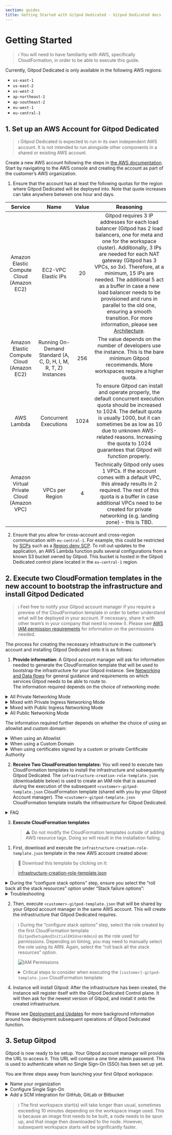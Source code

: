 ```yaml
---
section: guides
title: Getting Started with Gitpod Dedicated - Gitpod Dedicated docs
---
```


# Getting Started

> ℹ️ You will need to have familiarity with AWS, specifically CloudFormation, in order to be able to execute this guide.

Currently, Gitpod Dedicated is only available in the following AWS regions:

-   `us-east-1`
-   `us-east-2`
-   `us-west-2`
-   `ap-northeast-1`
-   `ap-southeast-2`
-   `eu-west-1`
-   `eu-central-1`

## 1. Set up an AWS Account for Gitpod Dedicated

> ℹ️ Gitpod Dedicated is expected to run in its own independent AWS account. It is not intended to run alongside other components in a shared or existing AWS account.

Create a new AWS account following the steps in [the AWS documentation](https://docs.aws.amazon.com/organizations/latest/userguide/orgs_manage_accounts_create.html). Start by navigating to the AWS console and creating the account as part of the customer’s AWS organization.

1. Ensure that the account has at least the following quotas for the region where Gitpod Dedicated will be deployed into. Note that quote increases can take anywhere between one hour and days.

|                  Service                  |                               Name                               | Value |                                                                                                                                                                                                                                                        Reasoning                                                                                                                                                                                                                                                         |
| :---------------------------------------: | :--------------------------------------------------------------: | :---: | :----------------------------------------------------------------------------------------------------------------------------------------------------------------------------------------------------------------------------------------------------------------------------------------------------------------------------------------------------------------------------------------------------------------------------------------------------------------------------------------------------------------------: |
| Amazon Elastic Compute Cloud (Amazon EC2) |                       EC2-VPC Elastic IPs                        |  20   | Gitpod requires 3 IP addresses for each load balancer (Gitpod has 2 load balancers, one for meta and one for the workspace cluster). Additionally, 3 IPs are needed for each NAT gateway (Gitpod has 3 VPCs, so 3x). Therefore, at a minimum, 15 IPs are needed. The additional 5 act as a buffer in case a new load balancer needs to be provisioned and runs in parallel to the old one, ensuring a smooth transition. For more information, please see [Architecture](/docs/gitpod-dedicated/reference/architecture). |
| Amazon Elastic Compute Cloud (Amazon EC2) | Running On-Demand Standard (A, C, D, H, I, M, R, T, Z) Instances |  256  |                                                                                                                                                                                   The value depends on the number of developers use the instance. This is the bare minimum Gitpod recommends. More workspaces require a higher quota.                                                                                                                                                                                    |
|                AWS Lambda                 |                      Concurrent Executions                       | 1024  |                                                                                                      To ensure Gitpod can install and operate properly, the default concurrent execution quota should be increased to 1024. The default quota is usually 1000, but it can sometimes be as low as 10 due to unknown AWS-related reasons. Increasing the quota to 1024 guarantees that Gitpod will function properly.                                                                                                      |
| Amazon Virtual Private Cloud (Amazon VPC) |                         VPCs per Region                          |   4   |                                                                                                                                Technically Gitpod only uses 1 VPCs. If the account comes with a default VPC, this already results in 2 required. The rest of this quota is a buffer in case additional VPCs need to be created for private networking (e.g. landing zone) - this is TBD.                                                                                                                                 |

2. Ensure that you allow for cross-account and cross-region communication with `eu-central-1`. For example, this could be restricted by [SCPs](https://docs.aws.amazon.com/organizations/latest/userguide/orgs_manage_policies_scps.html) such as a [Region deny SCP](https://docs.aws.amazon.com/controltower/latest/userguide/region-deny.html). To roll out updates to the application, an AWS Lambda function pulls several configurations from a known S3 bucket owned by Gitpod. This bucket is hosted in the Gitpod Dedicated control plane located in the `eu-central-1` region.

## 2. Execute two CloudFormation templates in the new account to bootstrap the infrastructure and install Gitpod Dedicated

> ℹ️ Feel free to notify your Gitpod account manager if you require a preview of the CloudFormation template in order to better understand what will be deployed in your account. If necessary, share it with other team’s in your company that need to review it. Please see [AWS IAM permission requirements](/docs/gitpod-dedicated/reference/aws-iam-permission-requirements) for information on the permissions needed.

The process for creating the necessary infrastructure in the customer’s account and installing Gitpod Dedicated onto it is as follows:

1. **Provide information**: A Gitpod account manager will ask for information needed to generate the CloudFormation template that will be used to bootstrap the infrastructure for your Gitpod instance. See [Networking and Data flows](/docs/gitpod-dedicated/reference/networking-data-flows) for general guidance and requirements on which services Gitpod needs to be able to route to. <br/>The information required depends on the choice of networking mode:

<details class="ml-4">

<summary class="text-body text-p-medium mt-micro">All Private Networking Mode</summary>

1. `Subdomain` of your Gitpdod installation. The full domain will be `<subdomain>.gitpod.cloud` unless a custom domain is used (see below).

<details class="ml-8">

<summary class="text-body text-p-medium mt-micro">Please note:</summary>

Depending on your compliance and regulatory requirements, you may want to avoid including your company name in the URL. Although efforts are taken to minimize any exposure, avoiding using the company name can further increase confidentiality and reduce exposure risk.

</details>

2. `AWS account ID` of the account created above, in which Gitpod will be installed into.
3. `AWS region` in which Gitpod will be installed. See [a](/docs/gitpod-dedicated/guides/getting-started#:~:text=Currently%2C%20Gitpod%20Dedicated%20is%20only%20available%20in%20the%20following%20AWS%20regions%3A)bove for available regions.
4. `Relay CIDR range`: This is the small part of the VPC of the Gitpod instance that needs to be routable from your network. This part is called the relay subnet and it contains the NATs and attaches to your Transit Gateway (see below). See [Networking and Data flows](/docs/gitpod-dedicated/reference/networking-data-flows) for more details and a networking diagram.

<details class="ml-8">

<summary class="text-body text-p-medium mt-micro">Please consider the following points when choosing this range:</summary>

-   The only restriction in place is that the `Relay CIDR range` must be `/25` and not in the range `100.64.0.0/10` (the parent range used by Gitpod).
-   The chosen `Relay CIDR range` must not overlap with any services you wish to route to or from Gitpod, e.g. your source code repository, SSO provider or package repositories.
-   [Prebuilds](/docs/configure/projects/prebuilds) will not be triggered automatically if your Source Control Management system (e.g. GitHub) cannot send web hooks to the Gitpod instance, i.e. is able to route to this CIDR range.

</details>

5. `transitGatewayID` of the Transit Gateway you want your Gitpod instance’s VPC to connect (attach) to. All traffic that is not going to the Dedicated Control Plane will be routed through a newly created transit gateway attachment attached to the Transit Gateway with this ID. See [Networking and Data flows](/docs/gitpod-dedicated/reference/networking-data-flows) for more information.

<details class="ml-8">

<summary class="text-body text-p-medium mt-micro">Please note: </summary>

When using auto-propagation by default, delete the propagation from your Transit Gateway Routetable associated with the Gitpod Transit Gateway Attachment and replace it with a static route pointing the `Relay CIDR range` (`/25`) to the Gitpod Transit Gateway Attachment ID. This ensures only the required relay range is shared on your Transit Gateway network and no other routes are accidentally broadcast.

</details>

6. `expose public services` : This is an option at the customer’s discretion (takes a value of `true` or `false`). An API Gateway is added to expose endpoints for webhooks (required for prebuilds, e.g. Gitlab.com, to allow webhooks to be forwarded to internal Gitpod services) and IDP services (required to enable the use of public [OIDC IDPs within workspaces](/docs/configure/workspaces/oidc)) to the public internet. The added API gateway enables these features without:
    - Exposing the entire instance to the public internet
    - Extra effort to add public ingress within the customer’s network behind the transit gateway.

</details>

<details class="ml-4">

<summary class="text-body text-p-medium mt-micro">Mixed with Private Ingress Networking Mode</summary>

1. Subdomain of your Gitpdod installation. The full domain will be `<subdomain>.gitpod.cloud` unless a custom domain is used (see below).

<details class="ml-8">

<summary class="text-body text-p-medium mt-micro">Please note: </summary>

<div class="ml-4">

Depending on your compliance and regulatory requirements, you may want to avoid including your company name in the URL. Although efforts are taken to minimize any exposure, avoiding using the company name can further increase confidentiality and reduce exposure risk.

</div>

</details>

2. `AWS account ID` of the account created above, in which Gitpod will be installed into.
3. `AWS region` in which Gitpod will be installed. See [a](/docs/gitpod-dedicated/guides/getting-started#:~:text=Currently%2C%20Gitpod%20Dedicated%20is%20only%20available%20in%20the%20following%20AWS%20regions%3A)bove for available regions.
4. `CIDR range of your network`, i.e. the IP address space used by your company network that you want workspaces to be able to route to. At the very least, provide the relevant ranges that you want Gitpod to be able to interact with. This helps Gitpod ensure there are no possible IP conflicts with CIDR ranges used internally in the Gitpod instance (`100.70.0.0/16`, part of CGNAT range). Note that this internal Gitpod range does not need to be routable from your network. For more information on Gitpod’s networking setup, please refer to [Networking and Data flows](/docs/gitpod-dedicated/reference/networking-data-flows) for a networking diagram.

<details class="ml-8">
<summary class="text-body text-p-medium">FAQ</summary>

-   If the Gitpod internal range of `100.70.0.0/16` does not need to be routable from my network, why do we need to specify the `CIDR range of our network`?
    -   User workspaces traffic must cross this range when reaching the rest of your network. If there are common internal services and systems that developers may need to access that overlap with this range, the experience may be inconsistent and difficult to troubleshoot. To avoid this, Gitpod can adapt the internally used CIDR range for workspaces to the customer’s CIDR range.
-   What if the `100.70.0.0/16` range overlaps with my network? - Please contact your Gitpod account manager. There is some flexibility to the CIDR range used internally by Gitpod.

</details>

5. `Relay CIDR range`: This is the small part of the VPC of the Gitpod instance that needs to be routable from your network. This part is called the relay subnet and it contains the NATs and attaches to your Transit Gateway (see below). See [Networking and Data flows](/docs/gitpod-dedicated/reference/networking-data-flows) for more details and a networking diagram.

<details class="ml-8">
<summary class="text-body text-p-medium">Please consider the following points when choosing this range:</summary>

-   The only restriction in place is that the `Relay CIDR range` must be `/25` and not in the range `100.64.0.0/10` (the parent range used by Gitpod).
-   The chosen `Relay CIDR range` must not overlap with any services you wish to route to or from Gitpod, e.g. your source code repository, SSO provider or package repositories.
-   [Prebuilds](/docs/configure/projects/prebuilds) will not be triggered automatically if your Source Control Management system (e.g. Github) cannot send web hooks to the Gitpod instance, i.e. is able to route to this CIDR range.

</details>

6. `transitGatewayID` of the Transit Gateway you want your Gitpod instance’s VPC to connect (attach) to. All traffic that is not going to the Dedicated Control Plane will be routed through a newly created transit gateway attachment attached to the Transit Gateway with this ID. See [Networking and Data flows](/docs/gitpod-dedicated/reference/networking-data-flows) for more details and a networking diagram.

<details class="ml-8">
<summary class="text-body text-p-medium">Please note:</summary>

<div class="ml-4">

When using auto-propagation by default, delete the propagation from your Transit Gateway Routetable associated with the Gitpod Transit Gateway Attachment and replace it with a static route pointing the Relay CIDR range (/25) to the Gitpod Transit Gateway Attachment ID. This ensures only the required relay range is shared on your Transit Gateway network and no other routes are accidentally broadcast.

</div>

</details>

7. `expose public services`: This is an option at the customer’s discretion (takes a value of `true` or `false`). An API Gateway is added to expose endpoints for webhooks (required for prebuilds, e.g. Gitlab.com, to allow webhooks to be forwarded to internal Gitpod services) and IDP services (required to enable the use of public [OIDC IDPs within workspaces](/docs/configure/workspaces/oidc)) to the public internet. The added API gateway enables these features without:
    - Exposing the entire instance to the public internet
    - Extra effort to add public ingress within the customer’s network behind the transit gateway.

</details>

<details class="ml-4">

<summary class="text-body text-p-medium mt-micro">Mixed with Public Ingress Networking Mode</summary>

1. Subdomain of your Gitpdod installation. The full domain will be `<subdomain>.gitpod.cloud` unless a custom domain is used (see below).

<details class="ml-8">

<summary class="text-body text-p-medium mt-micro">Please note: </summary>

<div class="ml-4">

Depending on your compliance and regulatory requirements, you may want to avoid including your company name in the URL. Although efforts are taken to minimize any exposure, avoiding using the company name can further increase confidentiality and reduce exposure risk.

</div>

</details>

2. `AWS account ID` of the account created above, in which Gitpod will be installed into.
3. `AWS region` in which Gitpod will be installed. See [a](/docs/gitpod-dedicated/guides/getting-started#:~:text=Currently%2C%20Gitpod%20Dedicated%20is%20only%20available%20in%20the%20following%20AWS%20regions%3A)bove for available regions.
4. `CIDR range of your network`, i.e. the IP address space used by your company network that you want workspaces to be able to route to. At the very least, provide the relevant ranges that you want Gitpod to be able to interact with. This helps Gitpod ensure there are no possible IP conflicts with CIDR ranges used internally in the Gitpod instance (`100.70.0.0/16`, part of CGNAT range). Note that this internal Gitpod range does not need to be routable from your network. For more information on Gitpod’s networking setup, please refer to [Networking and Data flows](/docs/gitpod-dedicated/reference/networking-data-flows) for a networking diagram.

<details class="ml-8">
<summary class="text-body text-p-medium">FAQ</summary>

-   If the Gitpod internal range of `100.70.0.0/16` does not need to be routable from my network, why do we need to specify the `CIDR range of our network`?
    -   User workspaces traffic must cross this range when reaching the rest of your network. If there are common internal services and systems that developers may need to access that overlap with this range, the experience may be inconsistent and difficult to troubleshoot. To avoid this, Gitpod can adapt the internally used CIDR range for workspaces to the customer’s CIDR range.
-   What if the `100.70.0.0/16` range overlaps with my network? - Please contact your Gitpod account manager. There is some flexibility to the CIDR range used internally by Gitpod.

</details>

5. `Relay CIDR range`: This is the small part of the VPC of the Gitpod instance that needs to be routable from your network. This part is called the relay subnet and it contains the NATs and attaches to your Transit Gateway (see below). See [Networking and Data flows](/docs/gitpod-dedicated/reference/networking-data-flows) for more details and a networking diagram.

<details class="ml-8">
<summary class="text-body text-p-medium">Please consider the following points when choosing this range:</summary>

-   The only restriction in place is that the `Relay CIDR range` must be `/25` and not in the range `100.64.0.0/10` (the parent range used by Gitpod).
-   The chosen `Relay CIDR range` must not overlap with any services you wish to route to or from Gitpod, e.g. your source code repository, SSO provider or package repositories.
-   [Prebuilds](/docs/configure/projects/prebuilds) will not be triggered automatically if your Source Control Management system (e.g. Github) cannot send web hooks to the Gitpod instance, i.e. is able to route to this CIDR range.

</details>

6. `transitGatewayID` of the Transit Gateway you want your Gitpod instance’s VPC to connect (attach) to. All traffic that is not going to the Dedicated Control Plane will be routed through a newly created transit gateway attachment attached to the Transit Gateway with this ID. See [Networking and Data flows](/docs/gitpod-dedicated/reference/networking-data-flows) for more details and a networking diagram.

<details class="ml-8">
<summary class="text-body text-p-medium">Please note:</summary>

<div class="ml-4">

When using auto-propagation by default, delete the propagation from your Transit Gateway Routetable associated with the Gitpod Transit Gateway Attachment and replace it with a static route pointing `the Relay CIDR range` (`/25`) to the Gitpod Transit Gateway Attachment ID. This ensures only the required relay range is shared on your Transit Gateway network and no other routes are accidentally broadcast.

</div>

</details>

</details>

<details class="ml-4">

<summary class="text-body text-p-medium my-micro">All Public Networking Mode</summary>

1. Subdomain of your Gitpdod installation. The full domain will be `<subdomain>.gitpod.cloud` unless a custom domain is used (see below).

<details class="ml-8">

<summary class="text-body text-p-medium mt-micro">Please note: </summary>

<div class="ml-4">

Depending on your compliance and regulatory requirements, you may want to avoid including your company name in the URL. Although efforts are taken to minimize any exposure, avoiding using the company name can further increase confidentiality and reduce exposure risk.

</div>

</details>

2. `AWS account ID` of the account created above, in which Gitpod will be installed into.
3. `AWS region` in which Gitpod will be installed. See [a](/docs/gitpod-dedicated/guides/getting-started#:~:text=Currently%2C%20Gitpod%20Dedicated%20is%20only%20available%20in%20the%20following%20AWS%20regions%3A)bove for available regions.

</details>

The information required further depends on whether the choice of using an allowlist and custom domain:

<details class="ml-4">

<summary class="text-body text-p-medium mt-micro">When using an Allowlist</summary>

The allowlist will apply to all inbound traffic to the Gitpod Dedicated Instance. In addition to the above, the following information is required:

-   `allowlist` of IPs or CIDR ranges that should be allowed to access the instance. Any CIDRs provided in the `CIDR range of your network` above are always allowed. Example:

    ```
    allowListIPs:
        - 32.45.67.4/32
        - 32.45.67.18/32
    ```

</details>

<details class="ml-4">

<summary class="text-body text-p-medium my-micro">When using a Custom Domain</summary>

Please see [Using Custom Domains](/docs/gitpod-dedicated/guides/using-custom-domains) for more information about using a custom domains. In addition to the above, the following information is required:

-   `domainName` that is to be used
-   `ARN of the certificate` to be used

</details>

<details class="ml-4">

<summary class="text-body text-p-medium my-micro">When using certificates signed by a custom or private Certificate Authority</summary>

Please see [Using a Custom or Private CA](/docs/gitpod-dedicated/guides/using-custom-or-private-ca) for more information about using custom domains. In addition to the above, the following information is required:

-   `ARN of the Custom CA certificate` that is stored in secrets manager

</details>

2. **Receive Two CloudFormation templates:** You will need to execute two CloudFormation templates to install the infrastructure and subsequently Gitpod Dedicated. The `infrastructure-creation-role-template.json` (downloadable below) is used to create an IAM role that is assumed during the execution of the subsequent `<customer>-gitpod-template.json` CloudFormation template (shared with you by your Gitpod Account manager). The `<customer>-gitpod-template.json` CloudFormation template installs the infrastructure for Gitpod Dedicated.

<details class="ml-4">

<summary class="text-body text-p-medium my-micro">FAQ</summary>

-   Why two templates?
    -   The `infrastructure-creation-role-template.json` CloudFormation template is used to create a role that has a minimum of permissions, yet allows for a predictable outcome when executing `<customer>-gitpod-template.json`. Further, it provides more transparency to the customer.
-   Can the stack created by `infrastructure-creation-role-template.json` be deleted after executing the `<customer>-gitpod-template.json` ?
    -   No, the stack created by `infrastructure-creation-role-template.json` should be maintained. The role created is also used when updates are provided to the `<customer>-gitpod-template.jsonn` template. For more details on infrastructure updates, please see [Deployment and Updates](/docs/gitpod-dedicated/background/deployment-updates).

</details>

3. **Execute CloudFormation templates**

    > ⚠️ Do not modify the CloudFormation templates outside of adding AWS resource tags. Doing so will result in the installation failing.

<div class="ml-6">

1.  First, download and execute the `infrastructure-creation-role-template.json` template in the new AWS account created above: <br/>

> 💾 Download this template by clicking on it:
>
> <div class="mt-2">
> <a href='/images/docs/gitpod-dedicated/reference/aws-iam-permission-requirements/infrastructure-creation-role-template.json' download>infrastructure-creation-role-template.json</a>
> </div>

<details class="ml-8">

<summary>During the “configure stack options” step, ensure you select the “roll back all the stack resources” option under “Stack failure options”:</summary>

![Stack Options](/images/docs/gitpod-dedicated/guides/getting-started/stackoptions.webp)

</details>

<details class="ml-8 mt-macro">

<summary>Troubleshooting</summary>

In the rare case that the template has an error during execution, it is advised to remove all existing resources before trying again. See [Deleting your Gitpod installation](/docs/gitpod-dedicated/guides/deleting-your-gitpod-installation).

</details>

2.  Then, execute `<customer>-gitpod-template.json` that will be shared by your Gitpod account manager in the same AWS account. This will create the infrastructure that Gitpod Dedicated requires.

> ℹ️ During the “configure stack options” step, select the role created by the first CloudFormation template (`GitpodSetupAndInitialEKSUserAdmin`) as the role used for permissions. Depending on timing, you may need to manually select the role using its ARN. Again, select the “roll back all the stack resources” option.
>
> ![IAM Permissions](/images/docs/gitpod-dedicated/guides/getting-started/iam-perms-configs.webp)
>
> <details>
>
> <summary class="mt-micro text-important text-p-medium">Critical steps to consider when executing the <code>[customer]-gitpod-template.json</code> CloudFormation template:</summary>
>
> <div class="ml-4">
>
> 1. Before executing the CloudFormation template, you need to ensure the Transit Gateway that the Gitpod instance attaches to is able to accept attachment requests. For this, the Transit Gateway needs to be shared using AWS Resource Access Manager (RAM) to allow for other AWS accounts in your Organization to send attachment requests for approval. More info on Transit Gateway attachments can be found here.
>
> 2. Execute the CloudFormation template
>
> <div class="bg-[#fbecdd] rounded-xl p-micro mt-micro">⚠️ During the execution of the CloudFormation template, a Transit Gateway attachment to the Transit Gateway defined above is initiated. If you do not have resource sharing policies for this or auto accept turned on, you will have to manually accept this attachment request.</div>
>
> </div>
>
> <details class="ml-4">
>
> <summary class="mt-micro text-important text-p-medium">Flow to manually approve the attachment request</summary>
>
> <div class="bg-[#fdebec] rounded-xl p-micro my-micro ml-4">❗️ Transit Gateway Attachment approval needs to happen with urgency, else the CloudFormation will fail.
> </div>
>
> <div class="ml-4">
> Navigate to the AWS account the Transit Gateway attachment is in and navigate to the Transit Gateway Attachments page. Within 5 minutes of starting the CloudFormation execution, you should see a pending attachment in which you have limited time to approve else stack creation fails. Find out more in the AWS documentation.
>
> </div>
>
> </details>
>
> 3. In the rare case that the template has an error during execution, it is worth removing existing resources before trying again. See [Deleting your Gitpod installation](/docs/gitpod-dedicated/guides/deleting-your-gitpod-installation).
>
> </details>

4. Instance will install Gitpod: After the infrastructure has been created, the instance will register itself with the Gitpod Dedicated Control plane. It will then ask for the newest version of Gitpod, and install it onto the created infrastructure.

</div>

Please see [Deployment and Updates](/docs/gitpod-dedicated/background/deployment-updates) for more background information around how deployment subsequent operations of Gitpod Dedicated function.

## 3. Setup Gitpod

Gitpod is now ready to be setup. Your Gitpod account manager will provide the URL to access it. This URL will contain a one time admin password. This is used to authenticate when no Single Sign-On (SSO) has been set up yet.

You are three steps away from launching your first Gitpod workspace:

<details class="ml-2">

<summary class="text-body text-medium mt-micro font-bold">Name your organization</summary>

<div class="ml-2 mt-micro">

We suggest your company name, but you know best. Don’t worry you can always change this later. For example, if the name of your company was “Amazing Co.”

![Name your organization](/images/docs/gitpod-dedicated/guides/getting-started/sso-name-org.webp)

It will appear in Gitpod like this:

![Preview in Gitpod Dashboard](/images/docs/gitpod-dedicated/guides/getting-started/sso-gitpod-org-name.webp)

</div>

</details>

<details class="ml-2">

<summary class="text-body text-medium mt-micro font-bold">Configure Single Sign-On</summary>

<div class="ml-2 mt-micro">

Gitpod Dedicated requires OpenID Connect (OIDC) for authentication, for example with Identity Providers (IdP) such as Google, Okta or Azure AD.

**General instructions**

-   You will need to create a configuration with your Identity Provider and provide the “redirect URI” you can copy from this screen.

-   Once you’ve created your Identity Provider configuration, you should copy and paste the Issuer URL, Client ID and Client Secret values on this screen.

-   Clicking “Verify SSO Configuration” will ensure that validity of the values by authenticating your account. If successful, your user will be created and configured with the “owner” role. Subsequent users that log in will be granted the default “member” role.

    ![Configure Single Sign-on](/images/docs/gitpod-dedicated/guides/getting-started/configure-sso-gitpod.webp)

**Identity Provider specific instructions**

<details>

<summary class="text-body font-semibold text-p-medium">Okta</summary>

<div class="ml-6 mt-macro">

As _prerequisites_, you will need the following:

-   Access to your Okta instance
-   Permission to create an [app integration](https://help.okta.com/oie/en-us/Content/Topics/Apps/apps-overview-get-started.htm)

_Creating a Gitpod SSO Integration_

1. On the Okta Admin dashboard, navigate to Applications
2. Select `Create App Integration`

    ![Applications - Okta Dashboard](/images/docs/gitpod-dedicated/guides/getting-started/sso/okta/okta-dashboard.webp)

3. Select the following options and click `Next`

    - Sign-in method: `OIDC - Open ID Connect`
    - Application type: `Web Application`

    ![Create App Integration - Okta Dashboard](/images/docs/gitpod-dedicated/guides/getting-started/sso/okta/create-app-integration.webp)

4. Specify General Settings

    - App integration name: `Gitpod` (or choose your own name)
    - Sign-in redirect URIs: _copy this value from your Gitpod setup screen_ (see [details](/docs/gitpod-dedicated/guides/getting-started#:~:text=or%20Azure%20AD.-,General%20instructions,-You%20will%20need) above under "General instructions")
    - Sign-out redirect URIs: `none`
    - Trusted Origins: `none`
    - Assignments: _choose option appropriate to your organization_

    ![Specify Okta settings - Okta Dashboard](/images/docs/gitpod-dedicated/guides/getting-started/sso/okta/specify-general-settings.webp)

5. Obtain Client ID & Client Secret

    - Copy the `Client ID` and use it as input in Gitpod setup (see [details](/docs/gitpod-dedicated/guides/getting-started#:~:text=or%20Azure%20AD.-,General%20instructions,-You%20will%20need) above under "General instructions")
    - Copy `Client Secret` and use it as input in Gitpod setup (see [details](/docs/gitpod-dedicated/guides/getting-started#:~:text=or%20Azure%20AD.-,General%20instructions,-You%20will%20need) above under "General instructions")
    - Set the `Issuer` to your Okta instance, eg: `https://amazingco.okta.com/`

    ![Configure Client Secrets - Okta Dashboard](/images/docs/gitpod-dedicated/guides/getting-started/sso/okta/client-configs-okta.webp)

6. Continue with Gitpod SSO Configuration verification: [Clicking “Verify SSO Configuration”](/docs/gitpod-dedicated/guides/getting-started#:~:text=or%20Azure%20AD.-,General%20instructions,-You%20will%20need)

</div>

</details>

<details class="mt-macro">

<summary class="text-body font-semibold text-p-medium">Google</summary>

<div class="ml-6 mt-macro">

_As prerequisites_ you will need the following:

-   Access to setup a new [API Credentials](https://console.cloud.google.com/apis/credentials) in your GCP Account

_Creating a Gitpod SSO Integration_

1. Navigate to your Google Cloud Console, API Credentials
2. Select Create Credentials, and choose OAuth client ID

    ![Create credentials - Google Cloud Dashboard](/images/docs/gitpod-dedicated/guides/getting-started/sso/google/create-credentials.webp)

3. Configure your OAuth Client ID, by specifying the Authorized Redirect URIs: [Once you’ve created your Identity Provider configuration, you should copy...](/docs/gitpod-dedicated/guides/getting-started#:~:text=or%20Azure%20AD.-,General%20instructions,-You%20will%20need)

4. Obtain the Client ID & Client Secret and input these into your Gitpod Setup page

    ![OAuth Client Created - Google Cloud Dashboard](/images/docs/gitpod-dedicated/guides/getting-started/sso/google/OAuth-client-created.webp)

5. Set Provider's Issuer URL to `https://accounts.google.com`

6. Proceed to verify the integration on the Gitpod setup page: [Clicking “Verify SSO Configuration”](/docs/gitpod-dedicated/guides/getting-started#:~:text=or%20Azure%20AD.-,General%20instructions,-You%20will%20need)

</div>

</details>

<details class="mt-macro">

<summary class="text-body font-semibold text-p-medium">Azure AD</summary>

<div class="ml-6 mt-macro">

_As_ _prerequisites_ you will need the following:

-   Access to Azure Directory, to Register an Application

_Creating a Gitpod SSO Integration_

1. Navigate to your Azure portal > App Registrations
2. Select New Registration

    ![New registration - Azure AD Dashboard](/images/docs/gitpod-dedicated/guides/getting-started/sso/azure/new-registration.webp)

3. Name your application - e.g. Gitpod
4. Select supported account types depending on your organizational needs. Most likely you want _Accounts in this organizational directory only_
5. Copy the redirect URL from the Gitpod SSO setup page and set it as the Redirect URI, selecting Web as the application type

    ![Register Application - Azure AD Dashboard](/images/docs/gitpod-dedicated/guides/getting-started/sso/azure/register-application.webp)

6. From the App Registration Overview, you should obtain the Application (client) ID and copy it into your Gitpod SSO setup page

7. Create a client secret - navigate to Certificates & Secrets, click New client secret

    ![Create client secret - Azure AD Dashboard](/images/docs/gitpod-dedicated/guides/getting-started/sso/azure/client-secrets.webp)

8. Name the secret, and set expiry according to your needs.

    > 📌 Once the client secret expires, you (nor anyone else in your organization) will be able to log in to Gitpod. You will need to update the SSO configuration (secret) to continue using SSO.

9. Obtain the _Secret Value_ and copy into into the Gitpod SSO Client Secret input field
10. Grant the application access to OpenId `email` , `openid`and `profile` information

    - Navigate to API Permissions
    - Select Microsoft Graph
    - Enable `OpenId.email`, `OpenId.openid` and `Openid.profile`
      ![Request API Permissions - Azure AD Dashboard](/images/docs/gitpod-dedicated/guides/getting-started/sso/azure/request-api-permissions.webp)
    - Once saved, your configured permissions should look as follows:
      ![Configure API Permissions - Azure AD Dashboard](/images/docs/gitpod-dedicated/guides/getting-started/sso/azure/configured-permissions.webp)

11. Obtain the Provider URL

    - Navigate to your App Registration > Overview
    - Click endpoints
      ![Endpoints - Azure AD Dashboard](/images/docs/gitpod-dedicated/guides/getting-started/sso/azure/endpoints.webp)
    - Find the entry for `OpenID Connect metadata document`
    - Use the URL before the `.well-known/openid-configuration` segment,
        - For example: `https://login.microsoftonline.com/512571ea-9fc5-494e-a300-625b33c8efa6/v2.0/`

12. Proceed to Verify the SSO configuration on the Github SSO setup page: : [Clicking “Verify SSO Configuration”](/docs/gitpod-dedicated/guides/getting-started#:~:text=or%20Azure%20AD.-,General%20instructions,-You%20will%20need)

</div>

</details>

</div>

</details>

<details class="ml-2">

<summary class="text-body text-medium mt-micro font-bold">Add a SCM integration for GitHub, GitLab or Bitbucket</summary>

<div class="ml-2 mt-micro">

Integrate it with your SCM as per the steps shown in the UI or below. You can now create your first workspace and start using Gitpod! For more information on how to use Gitpod, please see the [Getting Started guide of Gitpod](/docs/introduction/getting-started).

-   Look at [these steps](/docs/configure/authentication/gitlab#registering-a-self-hosted-gitlab-installation) for information on how to integrate [`GitLab.com`](https://gitlab.com/) with your Gitpod instance. You will need to enter `gitlab.com` as the `Provider Host Name` in the New Git Integration Modal if you want to use gitlab.com, contrary to what is described.
-   Look at these [these steps](/docs/configure/authentication/github-enterprise) for information on how to integrate [`GitHub.com`](http://github.com/) with your Gitpod instance. You will need to enter `github.com` as the `Provider Host Name` in the New Git Integration Modal if you want to use github.com, contrary to what is described.
-   Look at [these steps](/docs/configure/authentication/bitbucket-server) for information on how to integrate [`Bitbucket Server`](https://www.atlassian.com/de/software/bitbucket/enterprise) with your Gitpod instance. Select `Bitbucket Server` as the `Provider Type` in the New Git Integration Modal. For bitbucket.org this requires configuring an “OAuth consumer” on a “workspace”. This is slightly different from the documented Bitbucket Server integration. See [gitpod PR #9894](https://github.com/gitpod-io/gitpod/pull/9894#pullrequestreview-969013833) for an example.

![Git Integrations Preview in Gitpod Dashboard](/images/docs/gitpod-dedicated/guides/getting-started/git-integration.webp)

</div>

</details>

> ℹ️ The first workspace start(s) will take longer than usual, sometimes exceeding 10 minutes depending on the workspace image used. This is because an image first needs to be built, a node needs to be spun up, and that image then downloaded to the node. However, subsequent workspace starts will be significantly faster.
